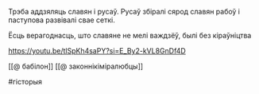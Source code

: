 

Трэба аддзяляць славян і русаў. Русаў збіралі сярод славян рабоў і паступова развівалі свае сеткі.

Ёсць верагоднасць, што славяне не мелі важдзёў, былі без кіраўніцтва

https://youtu.be/tlSpKh4saPY?si=E_By2-kVL8GnDf4D


[[@ бабілон]]
[[@ законнікіміралюбцы]]

#гісторыя